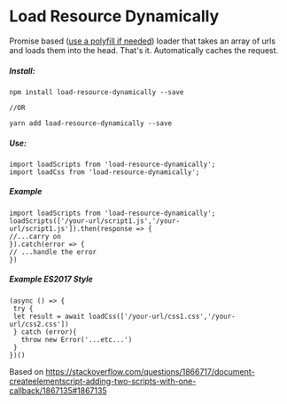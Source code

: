 # Load Resource Dynamically

Promise based ([use a polyfill if needed](https://polyfill.io/v2/docs/)) loader that takes an array of urls and loads them into the head. That's it. Automatically caches the request.


##### Install:
```
npm install load-resource-dynamically --save

//OR

yarn add load-resource-dynamically --save
```

##### Use:

```
import loadScripts from 'load-resource-dynamically';
import loadCss from 'load-resource-dynamically';
```

##### Example

```
import loadScripts from 'load-resource-dynamically';
loadScripts(['/your-url/script1.js','/your-url/script1.js']).then(response => {
//...carry on
}).catch(error => {
// ...handle the error
})
```

##### Example ES2017 Style

```
(async () => {
 try {
 let result = await loadCss(['/your-url/css1.css','/your-url/css2.css'])
 } catch (error){
   throw new Error('...etc...')
 }
})()
```

Based on https://stackoverflow.com/questions/1866717/document-createelementscript-adding-two-scripts-with-one-callback/1867135#1867135
